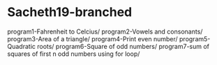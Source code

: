 # Sacheth19-branched
program1-Fahrenheit to Celcius/
program2-Vowels and consonants/ 
program3-Area of a triangle/
program4-Print even number/
program5-Quadratic roots/
program6-Square of odd numbers/ 
program7-sum of squares of first n odd numbers using for loop/

